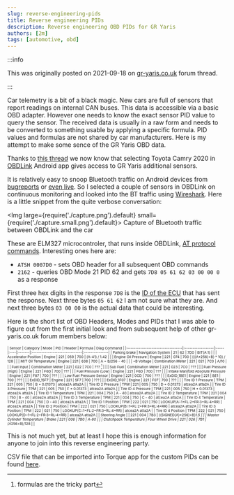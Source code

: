 ```yaml
---
slug: reverse-engineering-pids
title: Reverse engineering PIDs
description: Reverse engineering OBD PIDs for GR Yaris
authors: [2m]
tags: [automotive, obd]
---
```


:::info

This was originally posted on 2021-09-18 on [gr-yaris.co.uk] forum thread.

:::

[gr-yaris.co.uk]: https://www.gr-yaris.co.uk/threads/reverse-engineering-pids.4680/

Car telemetry is a bit of a black magic. New cars are full of sensors that report readings on internal CAN buses. This data is accessible via a basic OBD adapter. However one needs to know the exact sensor PID value to query the sensor. The received data is usually in a raw form and needs to be converted to something usable by applying a specific formula. PID values and formulas are not shared by car manufacturers. Here is my attempt to make some sence of the GR Yaris OBD data.

<!--truncate-->

Thanks to [this thread] we now know that selecting Toyota Camry 2020 in [OBDLink] Android app gives access to GR Yaris additional sensors.

[this thread]: https://gr-yaris.co.uk/forum/threads/oil-pressure-and-other-info-over-obd.4379/
[OBDLink]: https://play.google.com/store/apps/details?id=OCTech.Mobile.Applications.OBDLink

It is relatively easy to snoop Bluetooth traffic on Android devices from [bugreports] or [even live]. So I selected a couple of sensors in OBDLink on continuous monitoring and looked into the BT traffic using [Wireshark]. Here is a little snippet from the quite verbose conversation:

<Img large={require('./capture.png').default} small={require('./capture.small.png').default}>
  Capture of Bluetooth traffic between OBDLink and the car
</Img>

[bugreports]: https://stackoverflow.com/questions/49287985/bluetooth-hci-snoop-log-not-generated-pixel-2/49287986#49287986
[even live]: https://stackoverflow.com/questions/65556535/android-bluetooth-snooping-with-wireshark-missing-bluetooth-interface-in-androi/
[Wireshark]: https://www.wireshark.org/

These are ELM327 microcontroler, that runs inside OBDLink, [AT protocol commands]. Interesting ones here are:
* `ATSH 0007D0` - sets OBD header for all subsequent OBD commands
* `2162` - queries OBD Mode 21 PID 62 and gets `7D8 05 61 62 03 00 00 0` as a response

[AT protocol commands]: https://www.sparkfun.com/datasheets/Widgets/ELM327_AT_Commands.pdf

First three hex digits in the response `7D8` is the [ID of the ECU] that has sent the response. Next three bytes `05 61 62` I am not sure what they are. And next three bytes `03 00 00` is the actual data that could be interesting.

[ID of the ECU]: https://glmsoftware.com/documentation/obdnowterminaluserguide.pdf

Here is the short list of OBD Headers, Modes and PIDs that I was able to figure out from the first initial look and from subsequent help of other gr-yaris.co.uk forum members below:

<small><small><small>
| Sensor                            | Category          | Mode | PID | Header | Formula                        | Diag Command   |
|:----------------------------------|:------------------|:-----|:----|:-------|:-------------------------------|:---------------|
| Parking brake                     | Navigation System | 21   | 62  | 7D0    | BIT(A:1)                       |                |
| Accelerator Position              | Engine            | 221  | 059 | 700    | (A-41) / 1.42                  |                |
| Engine Oil Pressure               | Engine            | 221  | 074 | 700    | (((A*256)+B) * 10) / 128       |                |
| M/T Oil Temperature               | Engine            | 221  | 638 | 700    | A + B/256 - 40                 |                |
| +B Voltage                        | Combination Meter | 221  | 021 | 7C0    | A/10                           |                |
| Fuel Input                        | Combination Meter | 221  | 022 | 7C0    | ??? [^1]                       |                |
| Sub Fuel                          | Combination Meter | 221  | 023 | 7C0    | ???                            |                |
| Fuel Pressure (High)              | Engine            | 221  | F6D | 700    | ???                            |                |
| Fuel Pressure (Low)               | Engine            | 221  | F6D | 700    | ???                            |                |
| Intake Manifold Absolute Pressure | Engine            | 221  | F87 | 700    | ???                            |                |
| Low Fuel Pressure Sensor          | Engine            | 221  | 0CD | 700    | ???                            |                |
| ExDID_1BE1                        | Engine            | 221  | BE1 | 700    | ???                            |                |
| ExDID_15F7                        | Engine            | 221  | 5F7 | 700    | ???                            |                |
| ExDID_1F07                        | Engine            | 221  | F07 | 700    | ???                            |                |
| Tire ID 1 Pressure                | TPM               | 221  | 005 | 750    | B * 0.01373                    | atcea2A atta2A |
| Tire ID 2 Pressure                | TPM               | 221  | 005 | 750    | D * 0.01373                    | atcea2A atta2A |
| Tire ID 3 Pressure                | TPM               | 221  | 005 | 750    | F * 0.01373                    | atcea2A atta2A |
| Tire ID 4 Pressure                | TPM               | 221  | 005 | 750    | H * 0.01373                    | atcea2A atta2A |
| Tire ID 1 Temperature             | TPM               | 221  | 004 | 750    | A - 40                         | atcea2A atta2A |
| Tire ID 2 Temperature             | TPM               | 221  | 004 | 750    | B - 40                         | atcea2A atta2A |
| Tire ID 3 Temperature             | TPM               | 221  | 004 | 750    | C - 40                         | atcea2A atta2A |
| Tire ID 4 Temperature             | TPM               | 221  | 004 | 750    | D - 40                         | atcea2A atta2A |
| Tire ID 1 Position                | TPM               | 222  | 021 | 750    | LOOKUP(A::1=FL:2=FR:3=RL:4=RR) | atcea2A atta2A |
| Tire ID 2 Position                | TPM               | 222  | 021 | 750    | LOOKUP(B::1=FL:2=FR:3=RL:4=RR) | atcea2A atta2A |
| Tire ID 3 Position                | TPM               | 222  | 021 | 750    | LOOKUP(C::1=FL:2=FR:3=RL:4=RR) | atcea2A atta2A |
| Tire ID 4 Position                | TPM               | 222  | 021 | 750    | LOOKUP(D::1=FL:2=FR:3=RL:4=RR) | atcea2A atta2A |
| Steering Angle                    |                   | 221  | 004 | 7B3    | ((SIGNED(A)*256)+B)*1.5        |                |
| Master Cylinder Temperature       | Brake             | 221  | 006 | 7B0    | A-80                           |                |
| Clutchpack Temperature            | Four Wheel Drive  | 221  | 026 | 7B1    | (A*256+B)/128                  |                |
</small></small></small>

[^1]: formulas are the tricky part

This is not much yet, but at least I hope this is enough information for anyone to join into this reverse engineering party.

CSV file that can be imported into Torque app for the custom PIDs can be found [here].

[here]: https://github.com/2m/gry/blob/main/exportedPIDs.csv
